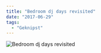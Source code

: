 ```yaml
---
title: "Bedroom dj days revisited"
date: "2017-06-29"
tags:
  - "Geknipst"
---
```


![Bedroom dj days revisited](/img/technics.jpg)
